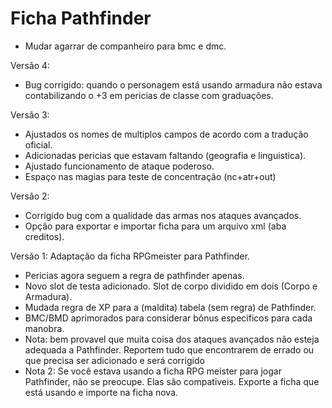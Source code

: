 # Ficha Pathfinder
* Mudar agarrar de companheiro para bmc e dmc.

Versão 4:
+ Bug corrigido: quando o personagem está usando armadura não estava contabilizando o +3 em pericias de classe com graduações. 

Versão 3:
+ Ajustados os nomes de multiplos campos de acordo com a tradução oficial. 
+ Adicionadas pericias que estavam faltando (geografia e linguistica).
+ Ajustado funcionamento de ataque poderoso. 
+ Espaço nas magias para teste de concentração (nc+atr+out)

Versão 2:
- Corrigido bug com a qualidade das armas nos ataques avançados.
- Opção para exportar e importar ficha para um arquivo xml (aba creditos).

Versão 1: Adaptação da ficha RPGmeister para Pathfinder. 
- Pericias agora seguem a regra de pathfinder apenas. 
- Novo slot de testa adicionado. Slot de corpo dividido em dois (Corpo e Armadura).
- Mudada regra de XP para a (maldita) tabela (sem regra) de Pathfinder. 
- BMC/BMD aprimorados para considerar bônus especificos para cada manobra. 
- Nota: bem provavel que muita coisa dos ataques avançados não esteja adequada a Pathfinder. Reportem tudo que encontrarem de errado ou que precisa ser adicionado e será corrigido
- Nota 2: Se você estava usando a ficha RPG meister para jogar Pathfinder, não se preocupe. Elas são compativeis. Exporte a ficha que está usando e importe na ficha nova. 